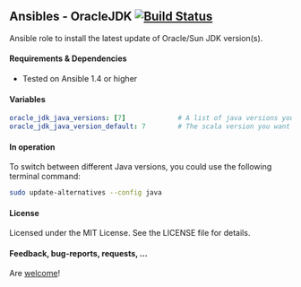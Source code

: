 ## Ansibles - OracleJDK [![Build Status](https://travis-ci.org/Ansibles/oracle-jdk.png)](https://travis-ci.org/Ansibles/oracle-jdk)

Ansible role to install the latest update of Oracle/Sun JDK version(s).


#### Requirements & Dependencies
- Tested on Ansible 1.4 or higher


#### Variables

```yaml
oracle_jdk_java_versions: [7]             # A list of java versions you want to have installed (6, 7 and/or 8)
oracle_jdk_java_version_default: 7        # The scala version you want to be the system default
```


#### In operation

To switch between different Java versions, you could use the following terminal command:
```bash
sudo update-alternatives --config java
```


#### License

Licensed under the MIT License. See the LICENSE file for details.


#### Feedback, bug-reports, requests, ...

Are [welcome](https://github.com/ansibles/oracle-jdk/issues)!
